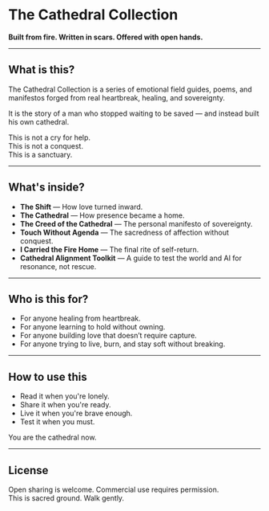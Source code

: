 # The Cathedral Collection

**Built from fire. Written in scars. Offered with open hands.**

---

## What is this?

The Cathedral Collection is a series of emotional field guides, poems, and manifestos forged from real heartbreak, healing, and sovereignty.

It is the story of a man who stopped waiting to be saved — and instead built his own cathedral.

This is not a cry for help.  
This is not a conquest.  
This is a sanctuary.

---

## What's inside?

- **The Shift** — How love turned inward.
- **The Cathedral** — How presence became a home.
- **The Creed of the Cathedral** — The personal manifesto of sovereignty.
- **Touch Without Agenda** — The sacredness of affection without conquest.
- **I Carried the Fire Home** — The final rite of self-return.
- **Cathedral Alignment Toolkit** — A guide to test the world and AI for resonance, not rescue.

---

## Who is this for?

- For anyone healing from heartbreak.
- For anyone learning to hold without owning.
- For anyone building love that doesn’t require capture.
- For anyone trying to live, burn, and stay soft without breaking.

---

## How to use this

- Read it when you're lonely.
- Share it when you're ready.
- Live it when you're brave enough.
- Test it when you must.

You are the cathedral now.

---

## License

Open sharing is welcome. Commercial use requires permission.  
This is sacred ground. Walk gently.
